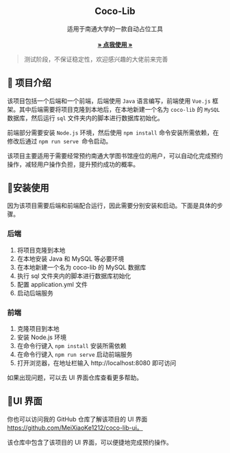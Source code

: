 <p align="center">
  <h2 align="center">Coco-Lib</h2>
  <p align="center">
    适用于南通大学的一款自动占位工具
    <br/>
    <br/>
    <a href="https://lib.codeke.fun"><strong>» 点我使用 »</strong></a>
    <br/>
  </p>
</p>

> 测试阶段，不保证稳定性，欢迎感兴趣的大佬前来完善

## 🐎 项目介绍

该项目包括一个后端和一个前端，后端使用 `Java` 语言编写，前端使用 `Vue.js` 框架。其中后端需要将项目克隆到本地后，在本地新建一个名为 `coco-lib` 的 `MySQL` 数据库，然后运行 `sql` 文件夹内的脚本进行数据库初始化。

前端部分需要安装 `Node.js` 环境，然后使用 `npm install` 命令安装所需依赖，在修改后通过 `npm run serve `命令启动。

该项目主要适用于需要经常预约南通大学图书馆座位的用户，可以自动化完成预约操作，减轻用户操作负担，提升预约成功的概率。

## 🔧安装使用

因为该项目需要后端和前端配合运行，因此需要分别安装和启动。下面是具体的步骤。

### 后端

1. 将项目克隆到本地
2. 在本地安装 Java 和 MySQL 等必要环境
3. 在本地新建一个名为 coco-lib 的 MySQL 数据库
4. 执行 sql 文件夹内的脚本进行数据库初始化
5. 配置 application.yml 文件
6. 启动后端服务

### 前端

1. 克隆项目到本地
2. 安装 Node.js 环境
3. 在命令行键入 `npm install` 安装所需依赖
4. 在命令行键入 `npm run serve` 启动前端服务
5. 打开浏览器，在地址栏输入 http://localhost:8080 即可访问

如果出现问题，可以去 UI 界面仓库查看更多帮助。

## 🦊UI 界面

你也可以访问我的 GitHub 仓库了解该项目的 UI 界面 https://github.com/MeiXiaoKe1212/coco-lib-ui。

该仓库中包含了该项目的 UI 界面，可以便捷地完成预约操作。

